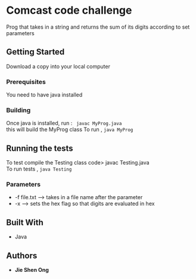 # Comcast code challenge

Prog that  takes in a string and returns the sum of its digits according to set parameters

## Getting Started

Download a copy into your local computer

### Prerequisites

You need to have java installed

### Building

Once java is installed, run :
<code> javac MyProg.java</code> <br>
this will build the MyProg class
To run , 
<code>java MyProg</code>


## Running the tests
To test compile the Testing class
code> javac Testing.java</code> <br>
To run tests , 
<code>java Testing</code>
### Parameters
* -f file.txt --> takes in a file name after the parameter
* -x --> sets the hex flag so that digits are evaluated in hex

## Built With

* Java

## Authors

* **Jie Shen Ong** 
